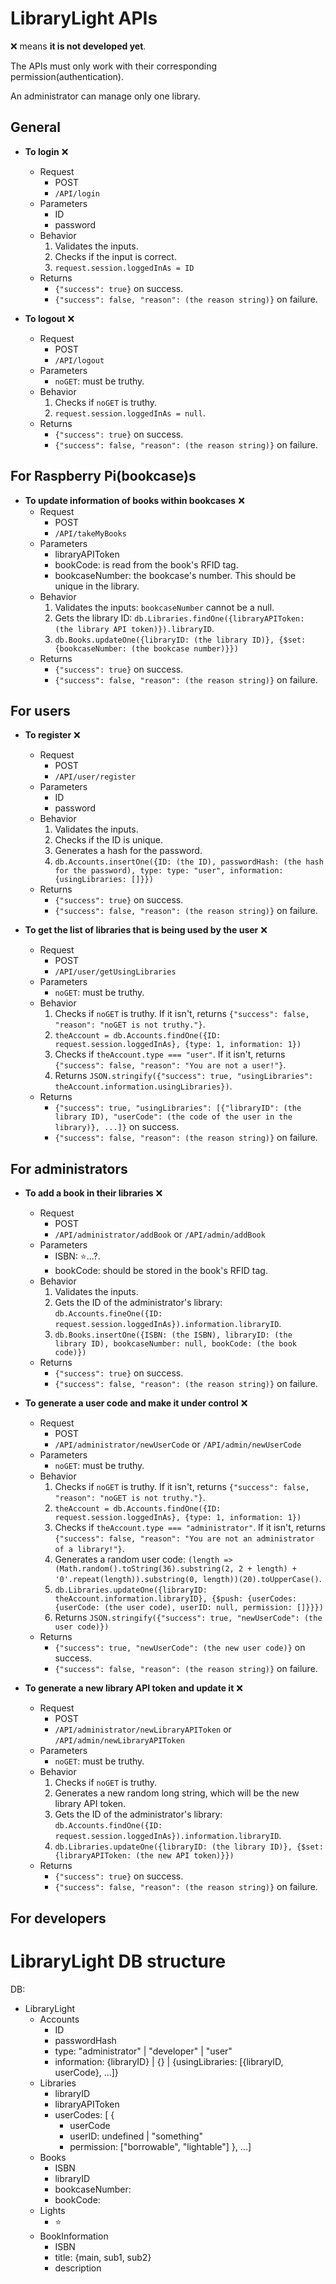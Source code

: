 # LibraryLight APIs

:x: means **it is not developed yet**.

The APIs must only work with their corresponding permission(authentication).

An administrator can manage only one library.


## General

  - **To login** :x:
    - Request
      - POST
      - `/API/login`
    - Parameters
      - ID
      - password
    - Behavior
      1. Validates the inputs.
      2. Checks if the input is correct.
      3. `request.session.loggedInAs = ID`
    - Returns
      - `{"success": true}` on success.
      - `{"success": false, "reason": (the reason string)}` on failure.

  - **To logout** :x:
    - Request
      - POST
      - `/API/logout`
    - Parameters
      - `noGET`: must be truthy.
    - Behavior
      1. Checks if `noGET` is truthy.
      2. `request.session.loggedInAs = null`.
    - Returns
      - `{"success": true}` on success.
      - `{"success": false, "reason": (the reason string)}` on failure.


## For Raspberry Pi(bookcase)s
  - **To update information of books within bookcases** :x:
    - Request
      - POST
      - `/API/takeMyBooks`
    - Parameters
      - libraryAPIToken
      - bookCode: is read from the book's RFID tag.
      - bookcaseNumber: the bookcase's number. This should be unique in the library.
    - Behavior
      1. Validates the inputs: `bookcaseNumber` cannot be a null.
      2. Gets the library ID: `db.Libraries.findOne({libraryAPIToken: (the library API token)}).libraryID`.
      3. `db.Books.updateOne({libraryID: (the library ID)}, {$set: {bookcaseNumber: (the bookcase number)}})`
    - Returns
      - `{"success": true}` on success.
      - `{"success": false, "reason": (the reason string)}` on failure.


## For users

  - **To register** :x:
    - Request
      - POST
      - `/API/user/register`
    - Parameters
      - ID
      - password
    - Behavior
      1. Validates the inputs.
      2. Checks if the ID is unique.
      3. Generates a hash for the password.
      4. `db.Accounts.insertOne({ID: (the ID), passwordHash: (the hash for the password), type: type: "user", information: {usingLibraries: []}})`
    - Returns
      - `{"success": true}` on success.
      - `{"success": false, "reason": (the reason string)}` on failure.

  - **To get the list of libraries that is being used by the user** :x:
    - Request
      - POST
      - `/API/user/getUsingLibraries`
    - Parameters
      - `noGET`: must be truthy.
    - Behavior
      1. Checks if `noGET` is truthy. If it isn't, returns `{"success": false, "reason": "noGET is not truthy."}`.
      2. `theAccount = db.Accounts.findOne({ID: request.session.loggedInAs}, {type: 1, information: 1})`
      3. Checks if `theAccount.type === "user"`. If it isn't, returns `{"success": false, "reason": "You are not a user!"}`.
      4. Returns `JSON.stringify({"success": true, "usingLibraries": theAccount.information.usingLibraries})`.
    - Returns
      - `{"success": true, "usingLibraries": [{"libraryID": (the library ID), "userCode": (the code of the user in the library)}, ...]}` on success.
      - `{"success": false, "reason": (the reason string)}` on failure.


## For administrators

  - **To add a book in their libraries** :x:
    - Request
      - POST
      - `/API/administrator/addBook` or `/API/admin/addBook`
    - Parameters
      - ISBN: :star:...?.
      - bookCode: should be stored in the book's RFID tag.
    - Behavior
      1. Validates the inputs.
      2. Gets the ID of the administrator's library: `db.Accounts.fineOne({ID: request.session.loggedInAs}).information.libraryID`.
      3. `db.Books.insertOne({ISBN: (the ISBN), libraryID: (the library ID), bookcaseNumber: null, bookCode: (the book code)})`
    - Returns
      - `{"success": true}` on success.
      - `{"success": false, "reason": (the reason string)}` on failure.

  - **To generate a user code and make it under control** :x:
    - Request
      - POST
      - `/API/administrator/newUserCode` or `/API/admin/newUserCode`
    - Parameters
      - `noGET`: must be truthy.
    - Behavior
      1. Checks if `noGET` is truthy. If it isn't, returns `{"success": false, "reason": "noGET is not truthy."}`.
      2. `theAccount = db.Accounts.findOne({ID: request.session.loggedInAs}, {type: 1, information: 1})`
      3. Checks if `theAccount.type === "administrator"`. If it isn't, returns `{"success": false, "reason": "You are not an administrator of a library!"}`.
      4. Generates a random user code: `(length => (Math.random().toString(36).substring(2, 2 + length) + '0'.repeat(length)).substring(0, length))(20).toUpperCase()`.
      5. `db.Libraries.updateOne({libraryID: theAccount.information.libraryID}, {$push: {userCodes: {userCode: (the user code), userID: null, permission: []}}})`
      6. Returns `JSON.stringify({"success": true, "newUserCode": (the user code)})`
    - Returns
      - `{"success": true, "newUserCode": (the new user code)}` on success.
      - `{"success": false, "reason": (the reason string)}` on failure.

  - **To generate a new library API token and update it** :x:
    - Request
      - POST
      - `/API/administrator/newLibraryAPIToken` or `/API/admin/newLibraryAPIToken`
    - Parameters
      - `noGET`: must be truthy.
    - Behavior
      1. Checks if `noGET` is truthy.
      2. Generates a new random long string, which will be the new library API token.
      3. Gets the ID of the administrator's library: `db.Accounts.findOne({ID: request.session.loggedInAs}).information.libraryID`.
      4. `db.Libraries.updateOne({libraryID: (the library ID)}, {$set: {libraryAPIToken: (the new API token)}})`
    - Returns
      - `{"success": true}` on success.
      - `{"success": false, "reason": (the reason string)}` on failure.


## For developers



# LibraryLight DB structure
DB:
  - LibraryLight
    - Accounts
      - ID
      - passwordHash
      - type: "administrator" | "developer" | "user"
      - information: {libraryID} | {} | {usingLibraries: [{libraryID, userCode}, ...]}
    - Libraries
      - libraryID
      - libraryAPIToken
      - userCodes: [ {
        - userCode
        - userID: undefined | "something"
        - permission: ["borrowable", "lightable"] }, ...]
    - Books
      - ISBN
      - libraryID
      - bookcaseNumber: <Raspberry Pi>
      - bookCode: <RFID>
    - Lights
      - :star:
    - BookInformation
      - ISBN
      - title: {main, sub1, sub2}
      - description

